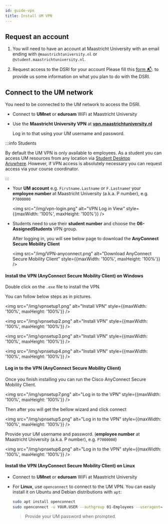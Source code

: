 ```yaml
---
id: guide-vpn
title: Install UM VPN
---
```


## Request an account

1. You will need to have an account at Maastricht University with an email ending with `@maastrichtuniversity.nl` or `@student.maastrichtuniversity.nl`.

2. Request access to the DSRI for your account Please fill this [form 📬](/register). to provide us some information on what you plan to do with the DSRI.


## Connect to the UM network

You need to be connected to the UM network to access the DSRI.

* Connect to **UMnet** or **eduroam** WiFi at Maastricht University

* Use the **Maastricht University VPN** at **[vpn.maastrichtuniversity.nl](https://vpn.maastrichtuniversity.nl/)**

  Log in to that using your UM username and password.

:::info Students

By default the UM VPN is only available to employees. As a student you can access UM resources from any location via [Student Desktop Anywhere](https://athenadesktop.maastrichtuniversity.nl). However, if VPN access is absolutely necessary you can request access via your course coordinator. 

:::



  * Your **UM account** e.g. `Firstname.Lastname` or `F.Lastname`r your **employee number** at Maastricht University (a.k.a. P number), e.g. `P7000000`

    <img src="/img/vpn-login.png" alt="VPN Log in View" style={{maxWidth: '100%', maxHeight: '100%'}} />

  * Students need to use their **student number** and choose the **06-AssignedStudents** VPN group.

    After logging in, you will see below page to download the **AnyConnect Secure Mobility Client**

    <img src="/img/VPN-anyconnect.png" alt="Download AnyConnect Secure Mobility Client" style={{maxWidth: '100%', maxHeight: '100%'}} />

#### Install the VPN (AnyConnect Secure Mobility Client) on Windows

Double click on the `.exe` file to install the VPN.

You can follow below steps as in pictures.

<img src="/img/vpnsetup1.png" alt="Install VPN" style={{maxWidth: '100%', maxHeight: '100%'}} />

<img src="/img/vpnsetup2.png" alt="Install VPN" style={{maxWidth: '100%', maxHeight: '100%'}} />

<img src="/img/vpnsetup3.png" alt="Install VPN" style={{maxWidth: '100%', maxHeight: '100%'}} />

<img src="/img/vpnsetup4.png" alt="Install VPN" style={{maxWidth: '100%', maxHeight: '100%'}} />

#### Log in to the VPN (AnyConnect Secure Mobility Client)

Once you finish installing you can run the Cisco AnyConnect Secure Mobility Client. 

<img src="/img/vpnsetup7.png" alt="Log in to the VPN" style={{maxWidth: '100%', maxHeight: '100%'}} />

Then after you will get the bellow wizard and click connect

<img src="/img/vpnsetup5.png" alt="Log in to the VPN" style={{maxWidth: '100%', maxHeight: '100%'}} />

Provide your UM username and password. (**employee number** at Maastricht University (a.k.a. P number), e.g. `P7000000`)

<img src="/img/vpnsetup6.png" alt="Log in to the VPN" style={{maxWidth: '100%', maxHeight: '100%'}} />



#### Install the VPN (AnyConnect Secure Mobility Client) on Linux

* Connect to **UMnet** or **eduroam** WiFi at Maastricht University

* For **Linux**, use `openconnect` to connect to the UM VPN. You can easily install it on Ubuntu and Debian distributions with `apt`:

  ```bash
  sudo apt install openconnect
  sudo openconnect -u YOUR.USER --authgroup 01-Employees --useragent=AnyConnect vpn.maastrichtuniversity.nl
  ```

  > Provide your UM password when prompted.


